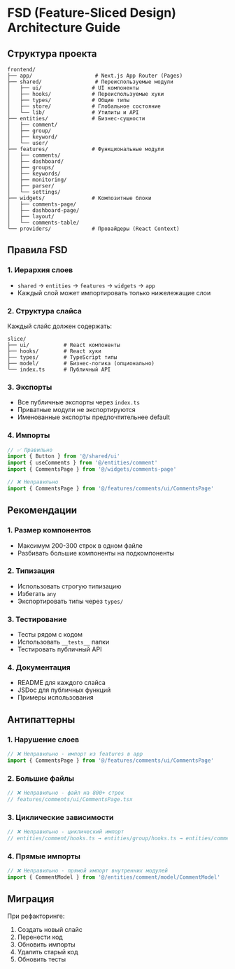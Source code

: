 # FSD (Feature-Sliced Design) Architecture Guide

## Структура проекта

```
frontend/
├── app/                    # Next.js App Router (Pages)
├── shared/                 # Переиспользуемые модули
│   ├── ui/                # UI компоненты
│   ├── hooks/             # Переиспользуемые хуки
│   ├── types/             # Общие типы
│   ├── store/             # Глобальное состояние
│   └── lib/               # Утилиты и API
├── entities/              # Бизнес-сущности
│   ├── comment/
│   ├── group/
│   ├── keyword/
│   └── user/
├── features/              # Функциональные модули
│   ├── comments/
│   ├── dashboard/
│   ├── groups/
│   ├── keywords/
│   ├── monitoring/
│   ├── parser/
│   └── settings/
├── widgets/               # Композитные блоки
│   ├── comments-page/
│   ├── dashboard-page/
│   ├── layout/
│   └── comments-table/
└── providers/             # Провайдеры (React Context)
```

## Правила FSD

### 1. Иерархия слоев

- `shared` → `entities` → `features` → `widgets` → `app`
- Каждый слой может импортировать только нижележащие слои

### 2. Структура слайса

Каждый слайс должен содержать:

```
slice/
├── ui/           # React компоненты
├── hooks/        # React хуки
├── types/        # TypeScript типы
├── model/        # Бизнес-логика (опционально)
└── index.ts      # Публичный API
```

### 3. Экспорты

- Все публичные экспорты через `index.ts`
- Приватные модули не экспортируются
- Именованные экспорты предпочтительнее default

### 4. Импорты

```typescript
// ✅ Правильно
import { Button } from '@/shared/ui'
import { useComments } from '@/entities/comment'
import { CommentsPage } from '@/widgets/comments-page'

// ❌ Неправильно
import { CommentsPage } from '@/features/comments/ui/CommentsPage'
```

## Рекомендации

### 1. Размер компонентов

- Максимум 200-300 строк в одном файле
- Разбивать большие компоненты на подкомпоненты

### 2. Типизация

- Использовать строгую типизацию
- Избегать `any`
- Экспортировать типы через `types/`

### 3. Тестирование

- Тесты рядом с кодом
- Использовать `__tests__` папки
- Тестировать публичный API

### 4. Документация

- README для каждого слайса
- JSDoc для публичных функций
- Примеры использования

## Антипаттерны

### 1. Нарушение слоев

```typescript
// ❌ Неправильно - импорт из features в app
import { CommentsPage } from '@/features/comments/ui/CommentsPage'
```

### 2. Большие файлы

```typescript
// ❌ Неправильно - файл на 800+ строк
// features/comments/ui/CommentsPage.tsx
```

### 3. Циклические зависимости

```typescript
// ❌ Неправильно - циклический импорт
// entities/comment/hooks.ts → entities/group/hooks.ts → entities/comment/hooks.ts
```

### 4. Прямые импорты

```typescript
// ❌ Неправильно - прямой импорт внутренних модулей
import { CommentModel } from '@/entities/comment/model/CommentModel'
```

## Миграция

При рефакторинге:

1. Создать новый слайс
2. Перенести код
3. Обновить импорты
4. Удалить старый код
5. Обновить тесты

